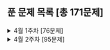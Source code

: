 ## 푼 문제 목록 [총 171문제]

<details>
<summary>4월 1주차 [76문제]</summary>
<div markdown="1">
  
|번호|티어|제목|
|--|--|--|
|2553|실버2|마지막 팩토리얼 수|
|1996|실버5|지뢰 찾기|
|1312|실버5|소수|
|1531|실버5|투명|
|2018|실버5|수들의 합 5|
|2303|실버5|숫자 게임|
|2358|실버5|평행선|
|2435|실버5|기상청 인턴 신현수|
|2628|실버5|종이자르기|
|2693|실버5|N번째 큰 수|
|4150|실버5|피보나치 수|
|5800|실버5|성적 통계|
|6550|실버5|부분 문자열|
|7785|실버5|회사에 있는 사람|
|9037|실버5|The candy war|
|9324|실버5|진짜 메시지|
|11170|실버5|0의 개수|
|11536|실버5|줄 세우기|
|11576|실버5|Base Conversion|
|11971|실버5|속도 위반|
|13015|실버5|별 찍기 - 23|
|14582|실버5|오늘도 졌다|
|14729|실버5|칠무해|
|14916|실버5|거스름돈|
|15489|실버5|파스칼 삼각형|
|15548|실버5|if|
|16171|실버5|나는 친구가 적다 (Small)|
|17262|실버5|팬덤이 넘쳐흘러|
|17478|실버5|재귀함수가 뭔가요?|
|17509|실버5|And the Winner Is... Ourselves!|
|17521|실버5|Byte Coin|
|18511|실버5|큰 수 구성하기|
|19939|실버5|박 터트리기|
|1235|실버4|학생 번호|
|1388|실버4|바닥 장식|
|1544|실버4|사이클 단어|
|1758|실버4|알바생 강호|
|1812|실버4|사탕|
|1822|실버4|차집합|
|19413|실버4|달팽이|
|2331|실버4|반복수열|
|2417|실버4|정수 제곱근|
|2477|실버4|참외밭|
|2485|실버4|가로수|
|2493|실버4|수열|
|2567|실버4|색종이 - 2|
|2607|실버4|비슷한 단어|
|2621|실버4|카드게임|
|2799|실버4|블라인드|
|2865|실버4|나는 위대한 슈퍼스타K|
|2980|실버4|도로와 신호등|
|3474|실버4|교수가 된 현우|
|3986|실버4|좋은 단어|
|4134|실버4|다음 소수|
|5623|실버4|수열의 합|
|8394|실버4|악수|
|9342|실버4|염색체|
|9417|실버4|최대 GCD|
|10157|실버4|자리배정|
|10837|실버4|동전 게임|
|11947|실버4|이런 반전이|
|12782|실버4|비트 우정지수|
|12789|실버4|도키도키 간식드리미|
|13413|실버4|오셀로 재배치|
|13699|실버4|점화식|
|14646|실버5|욱제는 결정장애야!!|
|14753|실버4|MultiMax|
|15815|실버3|천재 수학자 성필|
|15828|실버4|Router|
|17203|실버4|EasyMAX|
|17266|실버4|어두운 굴다리|
|20044|실버4|Project Teams|
|1072|실버3|게임|
|1269|실버3|대칭 차집합|
|1448|실버3|삼각형 만들기|
|1735|실버3|분수 합|

</div>
</details>


<details>
<summary>4월 2주차 [95문제]</summary>
<div markdown="1">
  
|번호|티어|제목|
|--|--|--|

|1788|실버3|피보나치 수의 확장|
|1972|실버3|놀라운 문자열|
|2872|실버3|우리집엔 도서관이 있어|
|2986|실버3|파스칼|
|3085|실버3|사탕 게임|
|3758|실버3|KCPC|
|4375|실버3|1|
|5545|실버3|최고의 피자|
|6591|실버3|이항 쇼다운|
|9507|실버3|Generations of Tribbles|
|9996|실버3|한국이 그리울 땐 서버에 접속하지|
|11441|실버3|합 구하기|
|11899|실버3|괄호 끼워넣기|
|11969|실버3|Breed Counting|
|12018|실버3|Yonsei TOTO|
|13414|실버3|수강신청|
|13417|실버3|카드 문자열|
|14235|실버3|크리스마스 선물|
|14426|실버3|접두사 찾기|
|14495|실버3|피보나치 비스무리한 수열|
|15353|실버3|큰 수 A+B (2)|
|15975|실버3|화살표 그리기|
|16165|실버3|걸그룹 마스터 준석이|
|16967|실버3|배열 복원하기|
|17175|실버3|피보나치는 지겨웡~|
|17212|실버3|달나라 토끼를 위한 구매대급 지불 도우미|
|18429|실버3|근손실|
|19637|실버3|IF문 좀 대신 써줘|
|19941|실버3|햄버거 분배|
|20300|실버3|서강근육맨|
|20920|실버3|영단어 암기는 괴로워|
|21921|실버3|블로그|
|1138|실버2|한 줄로 서기|
|1141|실버2|접두사|
|1535|실버2|안녕|
|1564|실버2|팩토리얼5|
|1660|실버2|캡틴 이다솜|
|1914|실버2|하노이 탑|
|2290|실버2|LCD Test|
|2529|실버2|부등호|
|2725|실버2|보이는 점의 개수|
|2823|실버2|유턴 싫어|
|2942|실버2|퍼거슨과 사과|
|2961|실버2|도영이가 만든 맛있는 음식|
|3184|실버2|양|
|3987|실버2|보이저 1호|
|5212|실버2|지구 온난화|
|6236|실버2|용돈 관리|
|9658|실버2|돌 게임 4|
|10997|실버2|별 찍기 - 22|
|11501|실버2|주식|
|14430|실버2|자원 캐기|
|14465|실버2|소가 길을 건너간 이유 5|
|14494|실버2|다이나믹이 뭐에요?|
|14620|실버2|꽃길|
|14650|실버2|걷다보니 신천역 삼 (Small)|
|15658|실버2|연산자 끼워넣기 (2)|
|15665|실버2|N과 M (11)|
|16401|실버2|과자 나눠주기|
|16924|실버2|십자가 찾기|
|18352|실버2|특정 거리의 도시 찾기|
|18353|실버2|병사 배치하기|
|20365|실버2|블로그2|
|24040|실버2|예쁜 케이크|
|1052|실버1|물병|
|1080|실버1|행렬|
|1189|실버1|컴백홈|
|1327|골드5|소트 게임|
|1446|실버1|지름길|
|1500|실버1|최대 곱|
|1633|골드5|최고의 팀 만들기|
|1669|골드5|멍멍이 쓰다듬기|
|1790|실버1|수 이어 쓰기 2|
|1793|실버1|타일링|
|1911|실버1|흙길 보수하기|
|2410|실버1|2의 멱수의 합|
|2502|실버1|떡 먹는 호랑이|
|2527|실버1|직사각형|
|2531|실버1|회전초밥|
|2564|실버1|경비원|
|2780|실버1|비밀번호|
|2841|실버1|외계인의 기타 연주|
|4358|실버1|생태학|
|4883|실버1|삼각 그래프|
|25178|실버5|두라무리 휴지|
|25179|실버3|배스킨라빈스~N~귀엽고~깜찍하게~|
|25180|실버3|썸 팰린드롬|
|25181|골드4|Swap the elements|
|25182|골드1|청정수열 (Hard)|
|25184|실버4|동가수열 구하기|
|25185|실버4|카드 뽑기|
|25186|실버2|INFP 두람|
|25187|골드4|고인물이 싫어요|
|25188|골드3|1, 3, 모 나누기|
|25189|골드2|시니컬한 개구리|

</div>
</details>

